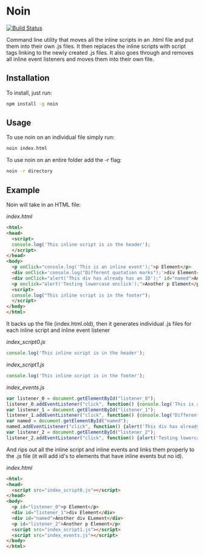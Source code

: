 # Noin
[![Build Status](https://travis-ci.org/alxlu/noin.svg?branch=master)](https://travis-ci.org/alxlu/noin)

Command line utility that moves all the inline scripts in an .html file and put them into their own .js files. It then replaces the inline scripts with script tags linking to the newly created .js files. It also goes through and removes all inline event listeners and moves them into their own file.

## Installation
To install, just run:
```bash
npm install -g noin
```

## Usage
To use noin on an individual file simply run:
```bash
noin index.html
```
To use noin on an entire folder add the -r flag:
```bash
noin -r directory
```

## Example
Noin will take in an HTML file:

*index.html*
```html
<html>
<head>
  <script>
  console.log('This inline script is in the header');
  </script>
</head>
<body>
  <p onClick="console.log('This is an inline event');">p Element</p>
  <div onClick='console.log("Different quotation marks");'>div Element</div>
  <div onClick="alert('This div has already has an ID');" id="named">Another div ELement</div>
  <p onclick="alert('Testing lowercase onclick');">Another p Element</p>
  <script>
  console.log("This inline script is in the footer");
  </script>
</body>
</html>
```
It backs up the file (index.html.old), then it generates individual .js files for each inline script and inline event listener

*index_script0.js*
```javascript
console.log('This inline script is in the header');
```
*index_script1.js*
```javascript
console.log('This inline script is in the footer');
```
*index_events.js*
```javascript
var listener_0 = document.getElementById("listener_0");
listener_0.addEventListener("click", function() {console.log('This is an inline event');}, false);
var listener_1 = document.getElementById("listener_1");
listener_1.addEventListener("click", function() {console.log("Different quotation marks");}, false);
var named = document.getElementById("named");
named.addEventListener("click", function() {alert('This div has already has an ID');}, false);
var listener_2 = document.getElementById("listener_2");
listener_2.addEventListener("click", function() {alert('Testing lowercase onclick');}, false);
```
And rips out all the inline script and inline events and links them properly to the .js file (it will add id's to elements that have inline events but no id).

*index.html*
```html
<html>
<head>
  <script src="index_script0.js"></script>
</head>
<body>
  <p id="listener_0">p Element</p>
  <div id="listener_1">div Element</div>
  <div id="named">Another div ELement</div>
  <p id="listener_2">Another p Element</p>
  <script src="index_script1.js"></script>
  <script src="index_events.js"></script>
</body>
</html>
```
